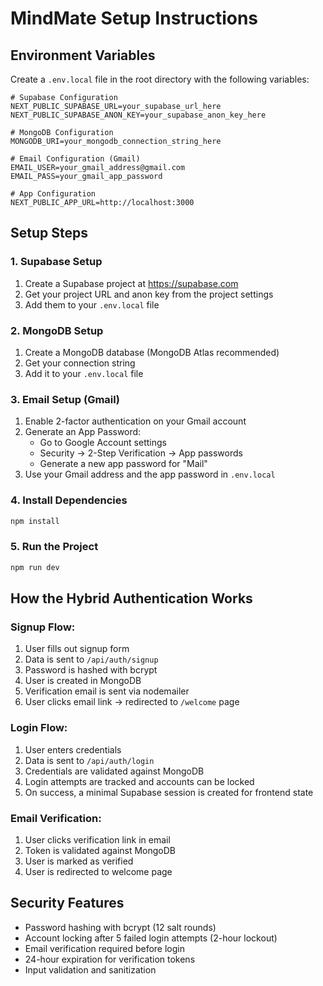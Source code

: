 # MindMate Setup Instructions

## Environment Variables

Create a `.env.local` file in the root directory with the following variables:

```env
# Supabase Configuration
NEXT_PUBLIC_SUPABASE_URL=your_supabase_url_here
NEXT_PUBLIC_SUPABASE_ANON_KEY=your_supabase_anon_key_here

# MongoDB Configuration
MONGODB_URI=your_mongodb_connection_string_here

# Email Configuration (Gmail)
EMAIL_USER=your_gmail_address@gmail.com
EMAIL_PASS=your_gmail_app_password

# App Configuration
NEXT_PUBLIC_APP_URL=http://localhost:3000
```

## Setup Steps

### 1. Supabase Setup
1. Create a Supabase project at https://supabase.com
2. Get your project URL and anon key from the project settings
3. Add them to your `.env.local` file

### 2. MongoDB Setup
1. Create a MongoDB database (MongoDB Atlas recommended)
2. Get your connection string
3. Add it to your `.env.local` file

### 3. Email Setup (Gmail)
1. Enable 2-factor authentication on your Gmail account
2. Generate an App Password:
   - Go to Google Account settings
   - Security → 2-Step Verification → App passwords
   - Generate a new app password for "Mail"
3. Use your Gmail address and the app password in `.env.local`

### 4. Install Dependencies
```bash
npm install
```

### 5. Run the Project
```bash
npm run dev
```

## How the Hybrid Authentication Works

### Signup Flow:
1. User fills out signup form
2. Data is sent to `/api/auth/signup`
3. Password is hashed with bcrypt
4. User is created in MongoDB
5. Verification email is sent via nodemailer
6. User clicks email link → redirected to `/welcome` page

### Login Flow:
1. User enters credentials
2. Data is sent to `/api/auth/login`
3. Credentials are validated against MongoDB
4. Login attempts are tracked and accounts can be locked
5. On success, a minimal Supabase session is created for frontend state

### Email Verification:
1. User clicks verification link in email
2. Token is validated against MongoDB
3. User is marked as verified
4. User is redirected to welcome page

## Security Features

- Password hashing with bcrypt (12 salt rounds)
- Account locking after 5 failed login attempts (2-hour lockout)
- Email verification required before login
- 24-hour expiration for verification tokens
- Input validation and sanitization 